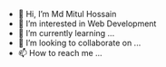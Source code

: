 - 👋 Hi, I’m Md Mitul Hossain
- 👀 I’m interested in Web Development
- 🌱 I’m currently learning ...
- 💞️ I’m looking to collaborate on ...
- 📫 How to reach me ...

<!---
mdmitulhossen/mdmitulhossen is a ✨ special ✨ repository because its `README.md` (this file) appears on your GitHub profile.
You can click the Preview link to take a look at your changes.
--->
